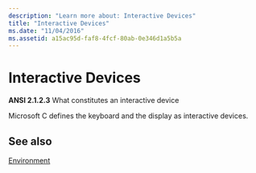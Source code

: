 ```yaml
---
description: "Learn more about: Interactive Devices"
title: "Interactive Devices"
ms.date: "11/04/2016"
ms.assetid: a15ac95d-faf8-4fcf-80ab-0e346d1a5b5a
---
```

# Interactive Devices

**ANSI 2.1.2.3** What constitutes an interactive device

Microsoft C defines the keyboard and the display as interactive devices.

## See also

[Environment](../c-language/environment.md)
